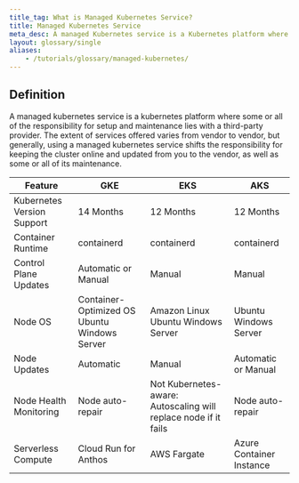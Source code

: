 ```yaml
---
title_tag: What is Managed Kubernetes Service?
title: Managed Kubernetes Service
meta_desc: A managed Kubernetes service is a Kubernetes platform where some or all of the responsibility for setup and maintenance lies with a third-party provider.
layout: glossary/single
aliases:
    - /tutorials/glossary/managed-kubernetes/
---
```


## Definition

A managed kubernetes service is a kubernetes platform where some or all of the responsibility for setup and maintenance lies with a third-party provider. The extent of services offered varies from vendor to vendor, but generally, using a managed kubernetes service shifts the responsibility for keeping the cluster online and updated from you to the vendor, as well as some or all of its maintenance.

| Feature                    | GKE                                            | EKS                                                             | AKS                      |
|----------------------------|------------------------------------------------|-----------------------------------------------------------------|--------------------------|
| Kubernetes Version Support | 14 Months                                      | 12 Months                                                       | 12 Months                |
| Container Runtime          | containerd                                     | containerd                                                      | containerd               |
| Control Plane Updates      | Automatic or Manual                            | Manual                                                          | Manual                   |
| Node OS                    | Container-Optimized OS  Ubuntu  Windows Server | Amazon Linux  Ubuntu  Windows Server                            | Ubuntu  Windows Server   |
| Node Updates               | Automatic                                      | Manual                                                          | Automatic or Manual      |
| Node Health Monitoring     | Node auto-repair                               | Not Kubernetes-aware: Autoscaling will replace node if it fails | Node auto-repair         |
| Serverless Compute         | Cloud Run for Anthos                           | AWS Fargate                                                     | Azure Container Instance |
